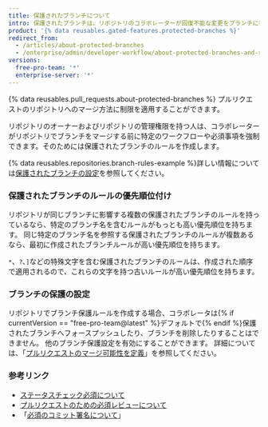 ```yaml
---
title: 保護されたブランチについて
intro: 保護されたブランチは、リポジトリのコラボレーターが回復不能な変更をブランチに行えないようにしてくれます。 保護されたブランチを有効にすると、ステータスチェック必須やレビュー必須といった他のオプションのチェックや必須事項を有効にすることもできるようになります。
product: '{% data reusables.gated-features.protected-branches %}'
redirect_from:
  - /articles/about-protected-branches
  - /enterprise/admin/developer-workflow/about-protected-branches-and-required-status-checks
versions:
  free-pro-team: '*'
  enterprise-server: '*'
---
```


{% data reusables.pull_requests.about-protected-branches %} プルリクエストのリポジトリへのマージ方法に制限を適用することができます。

リポジトリのオーナーおよびリポジトリの管理権限を持つ人は、コラボレーターがリポジトリでブランチをマージする前に特定のワークフローや必須事項を強制できます。そのためには保護されたブランチのルールを作成します。

{% data reusables.repositories.branch-rules-example %}詳しい情報については[保護されたブランチの設定](/articles/configuring-protected-branches/)を参照してください。

### 保護されたブランチのルールの優先順位付け

リポジトリが同じブランチに影響する複数の保護されたブランチのルールを持っているなら、特定のブランチ名を含むルールがもっとも高い優先順位を持ちます。 同じ特定のブランチ名を参照する保護されたブランチのルールが複数あるなら、最初に作成されたブランチルールが高い優先順位を持ちます。

`*`、`?`、`]`などの特殊文字を含む保護されたブランチのルールは、作成された順序で適用されるので、これらの文字を持つ古いルールが高い優先順位を持ちます。

### ブランチの保護の設定

リポジトリでブランチ保護ルールを作成する場合、コラボレータは{% if currentVersion == "free-pro-team@latest" %}デフォルトで{% endif %}保護されたブランチへフォースプッシュしたり、ブランチを削除したりすることはできません。 他のブランチ保護設定を有効にすることができます。 詳細については、「[プルリクエストのマージ可能性を定義](/github/administering-a-repository/defining-the-mergeability-of-pull-requests)」を参照してください。

### 参考リンク

- [ステータスチェック必須について](/articles/about-required-status-checks)
- [プルリクエストのための必須レビューについて](/articles/about-required-reviews-for-pull-requests)
- 「[必須のコミット署名について](/articles/about-required-commit-signing)」
